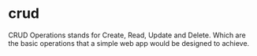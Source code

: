 # crud
CRUD Operations stands for Create, Read, Update and Delete. Which are the basic operations that a simple web app would be designed to achieve.
